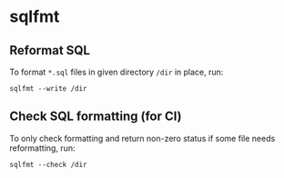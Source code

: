 # sqlfmt

## Reformat SQL

To format `*.sql` files in given directory `/dir` in place, run:
```
sqlfmt --write /dir
```

## Check SQL formatting (for CI)

To only check formatting and return non-zero status if some file needs reformatting, run:
```
sqlfmt --check /dir
```

